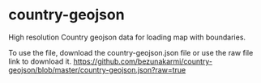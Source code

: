 # country-geojson
High resolution Country geojson data for loading map with boundaries.

To use the file, download the country-geojson.json file or use the raw file link to download it.
https://github.com/bezunakarmi/country-geojson/blob/master/country-geojson.json?raw=true
